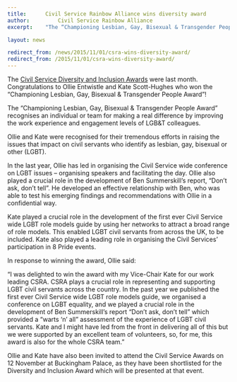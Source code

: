 ```yaml
---
title: 		Civil Service Rainbow Alliance wins diversity award
author: 		Civil Service Rainbow Alliance
excerpt: 	"The “Championing Lesbian, Gay, Bisexual & Transgender People Award” recognises an individual or team for making a real difference by improving the work experience and engagement levels of LGB&T colleagues."

layout: news

redirect_from: /news/2015/11/01/csra-wins-diversity-award/
redirect_from: /2015/11/01/csra-wins-diversity-award/
---
```


The <a href="http://www.diversityandinclusionawards.com/">Civil Service Diversity and Inclusion Awards</a> were last month. Congratulations to Ollie Entwistle and Kate Scott-Hughes who won the “Championing Lesbian, Gay, Bisexual &amp; Transgender People Award”!

The “Championing Lesbian, Gay, Bisexual &amp; Transgender People Award” recognises an individual or team for making a real difference by improving the work experience and engagement levels of LGB&amp;T colleagues.

Ollie and Kate were recognised for their tremendous efforts in raising the issues that impact on civil servants who identify as lesbian, gay, bisexual or other (LGBT).

In the last year, Ollie has led in organising the Civil Service wide conference on LGBT issues – organising speakers and facilitating the day. Ollie also played a crucial role in the development of Ben Summerskill’s report, “Don’t ask, don’t tell”. He developed an effective relationship with Ben, who was able to test his emerging findings and recommendations with Ollie in a confidential way.

Kate played a crucial role in the development of the first ever Civil Service wide LGBT role models guide by using her networks to attract a broad range of role models. This enabled LGBT civil servants from across the UK, to be included. Kate also played a leading role in organising the Civil Services’ participation in 8 Pride events.

In response to winning the award, Ollie said:

“I was delighted to win the award with my Vice-Chair Kate for our work leading CSRA. CSRA plays a crucial role in representing and supporting LGBT civil servants across the country. In the past year we published the first ever Civil Service wide LGBT role models guide, we organised a conference on LGBT equality, and we played a crucial role in the development of Ben Summerskill’s report “Don’t ask, don’t tell” which provided a “warts ‘n’ all” assessment of the experience of LGBT civil servants. Kate and I might have led from the front in delivering all of this but we were supported by an excellent team of volunteers, so, for me, this award is also for the whole CSRA team.”

Ollie and Kate have also been invited to attend the Civil Service Awards on 12 November at Buckingham Palace, as they have been shortlisted for the Diversity and Inclusion Award which will be presented at that event.